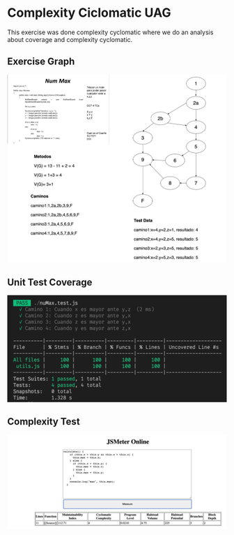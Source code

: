 # Complexity Ciclomatic UAG

This exercise was done complexity cyclomatic where we do an analysis about coverage and complexity cyclomatic.
## Exercise Graph
![Alt text](assets/numMax.drawio.png?raw=true "Excercise")
## Unit Test Coverage
![Alt text](assets/unitTest.png?raw=true "UnitTest")
## Complexity Test
![Alt text](assets/complexity.png?raw=true "Complexity")

